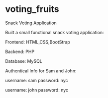 # voting_fruits
Snack Voting Application

Built a small functional snack voting application:

Frontend: HTML,CSS,BootStrap

Backend:  PHP

Database: MySQL



Authentical Info for Sam and John:

username: sam
password: nyc

username: john
password: nyc

